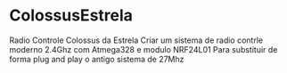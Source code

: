 # ColossusEstrela
Radio Controle Colossus da Estrela
Criar um sistema de radio contrle moderno 2.4Ghz com Atmega328 e modulo NRF24L01
Para substituir de forma plug and play o antigo sistema de 27Mhz 
